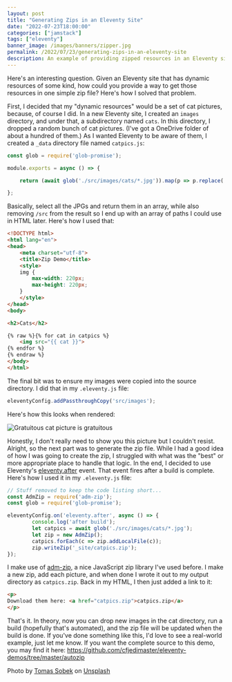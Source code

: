```yaml
---
layout: post
title: "Generating Zips in an Eleventy Site"
date: "2022-07-23T18:00:00"
categories: ["jamstack"]
tags: ["eleventy"]
banner_image: /images/banners/zipper.jpg
permalink: /2022/07/23/generating-zips-in-an-eleventy-site
description: An example of providing zipped resources in an Eleventy site.
---
```


Here's an interesting question. Given an Eleventy site that has dynamic resources of some kind, how could you provide a way to get those resources in one simple zip file? Here's how I solved that problem. 

First, I decided that my "dynamic resources" would be a set of cat pictures, because, of course I did. In a new Eleventy site, I created an `images` directory, and under that, a subdirectory named `cats`. In this directory, I dropped a random bunch of cat pictures. (I've got a OneDrive folder of about a hundred of them.) As I wanted Eleventy to be aware of them, I created a `_data` directory file named `catpics.js`:

```js
const glob = require('glob-promise');

module.exports = async () => {

    return (await glob('./src/images/cats/*.jpg')).map(p => p.replace('./src',''));

};
```

Basically, select all the JPGs and return them in an array, while also removing `/src` from the result so I end up with an array of paths I could use in HTML later. Here's how I used that:

```html
<!DOCTYPE html>
<html lang="en">
<head>
    <meta charset="utf-8">
    <title>Zip Demo</title>
    <style>
    img {
        max-width: 220px;
        max-height: 220px; 
    }
    </style>
</head>
<body>

<h2>Cats</h2>

{% raw %}{% for cat in catpics %}
    <img src="{{ cat }}">
{% endfor %}
{% endraw %}
</body>
</html>
```

The final bit was to ensure my images were copied into the source directory. I did that in my `.eleventy.js` file:

```js
eleventyConfig.addPassthroughCopy('src/images');
```

Here's how this looks when rendered:

<p>
<img data-src="https://static.raymondcamden.com/images/2022/07/cats1.jpg" alt="Gratuitous cat picture is gratuitous" class="lazyload imgborder imgcenter">
</p>

Honestly, I don't really need to show you this picture but I couldn't resist. Alright, so the next part was to generate the zip file. While I had a good idea of how I was going to create the zip, I struggled with what was the "best" or more appropriate place to handle that logic. In the end, I decided to use Eleventy's [eleventy.after](https://www.11ty.dev/docs/events/#eleventy.after) event. That event fires after a build is complete. Here's how I used it in my `.eleventy.js` file:

```js
// Stuff removed to keep the code listing short...
const AdmZip = require('adm-zip');
const glob = require('glob-promise');

eleventyConfig.on('eleventy.after', async () => {
        console.log('after build');
        let catpics = await glob('./src/images/cats/*.jpg');
        let zip = new AdmZip();
        catpics.forEach(c => zip.addLocalFile(c));
        zip.writeZip('_site/catpics.zip');
});
```

I make use of [adm-zip](https://www.npmjs.com/package/adm-zip), a nice JavaScript zip library I've used before. I make a new zip, add each picture, and when done I wrote it out to my output directory as `catpics.zip`. Back in my HTML, I then just added a link to it:

```html
<p>
Download them here: <a href="catpics.zip">catpics.zip</a>
</p>
```

That's it. In theory, now you can drop new images in the cat directory, run a build (hopefully that's automated), and the zip file will be updated when the build is done. If you've done something like this, I'd love to see a real-world example, just let me know. If you want the complete source to this demo, you may find it here: <https://github.com/cfjedimaster/eleventy-demos/tree/master/autozip>

Photo by <a href="https://unsplash.com/@tomas_nz?utm_source=unsplash&utm_medium=referral&utm_content=creditCopyText">Tomas Sobek</a> on <a href="https://unsplash.com/s/photos/zip?utm_source=unsplash&utm_medium=referral&utm_content=creditCopyText">Unsplash</a>
  